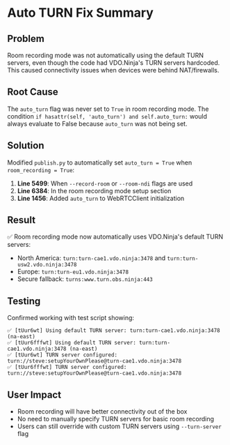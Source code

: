 # Auto TURN Fix Summary

## Problem
Room recording mode was not automatically using the default TURN servers, even though the code had VDO.Ninja's TURN servers hardcoded. This caused connectivity issues when devices were behind NAT/firewalls.

## Root Cause
The `auto_turn` flag was never set to `True` in room recording mode. The condition `if hasattr(self, 'auto_turn') and self.auto_turn:` would always evaluate to False because `auto_turn` was not being set.

## Solution
Modified `publish.py` to automatically set `auto_turn = True` when `room_recording = True`:

1. **Line 5499**: When `--record-room` or `--room-ndi` flags are used
2. **Line 6384**: In the room recording mode setup section  
3. **Line 1456**: Added `auto_turn` to WebRTCClient initialization

## Result
✅ Room recording mode now automatically uses VDO.Ninja's default TURN servers:
- North America: `turn:turn-cae1.vdo.ninja:3478` and `turn:turn-usw2.vdo.ninja:3478`
- Europe: `turn:turn-eu1.vdo.ninja:3478`
- Secure fallback: `turns:www.turn.obs.ninja:443`

## Testing
Confirmed working with test script showing:
```
✅ [tUur6wt] Using default TURN server: turn:turn-cae1.vdo.ninja:3478 (na-east)
✅ [tUur6fffwt] Using default TURN server: turn:turn-cae1.vdo.ninja:3478 (na-east)
✅ [tUur6wt] TURN server configured: turn://steve:setupYourOwnPlease@turn-cae1.vdo.ninja:3478
✅ [tUur6fffwt] TURN server configured: turn://steve:setupYourOwnPlease@turn-cae1.vdo.ninja:3478
```

## User Impact
- Room recording will have better connectivity out of the box
- No need to manually specify TURN servers for basic room recording
- Users can still override with custom TURN servers using `--turn-server` flag
